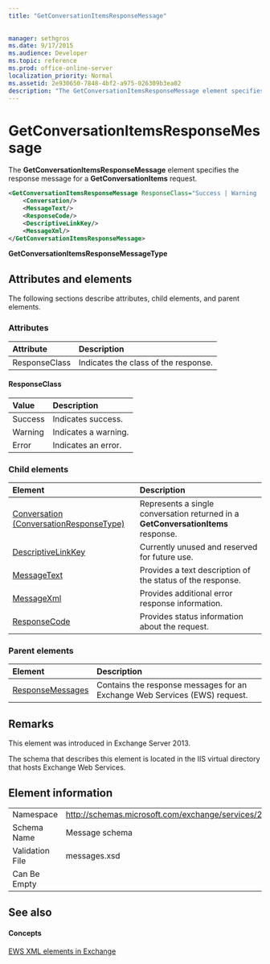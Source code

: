 ```yaml
---
title: "GetConversationItemsResponseMessage"
 
 
manager: sethgros
ms.date: 9/17/2015
ms.audience: Developer
ms.topic: reference
ms.prod: office-online-server
localization_priority: Normal
ms.assetid: 2e930650-7848-4bf2-a975-026309b3ea02
description: "The GetConversationItemsResponseMessage element specifies the response message for a GetConversationItems request."
---
```


# GetConversationItemsResponseMessage

The **GetConversationItemsResponseMessage** element specifies the response message for a **GetConversationItems** request. 
  
```XML
<GetConversationItemsResponseMessage ResponseClass="Success | Warning | Error">
    <Conversation/>
    <MessageText/>
    <ResponseCode/>
    <DescriptiveLinkKey/>
    <MessageXml/>
</GetConversationItemsResponseMessage>
```

 **GetConversationItemsResponseMessageType**
## Attributes and elements

The following sections describe attributes, child elements, and parent elements.
  
### Attributes

|**Attribute**|**Description**|
|:-----|:-----|
|ResponseClass  <br/> |Indicates the class of the response.  <br/> |
   
#### ResponseClass

|**Value**|**Description**|
|:-----|:-----|
|Success  <br/> |Indicates success.  <br/> |
|Warning  <br/> |Indicates a warning.  <br/> |
|Error  <br/> |Indicates an error.  <br/> |
   
### Child elements

|**Element**|**Description**|
|:-----|:-----|
|[Conversation (ConversationResponseType)](conversation-conversationresponsetype.md) <br/> |Represents a single conversation returned in a **GetConversationItems** response.  <br/> |
|[DescriptiveLinkKey](descriptivelinkkey.md) <br/> |Currently unused and reserved for future use.  <br/> |
|[MessageText](messagetext.md) <br/> |Provides a text description of the status of the response.  <br/> |
|[MessageXml](messagexml.md) <br/> |Provides additional error response information.  <br/> |
|[ResponseCode](responsecode.md) <br/> |Provides status information about the request.  <br/> |
   
### Parent elements

|**Element**|**Description**|
|:-----|:-----|
|[ResponseMessages](responsemessages.md) <br/> |Contains the response messages for an Exchange Web Services (EWS) request.  <br/> |
   
## Remarks

This element was introduced in Exchange Server 2013.
  
The schema that describes this element is located in the IIS virtual directory that hosts Exchange Web Services.
  
## Element information

|||
|:-----|:-----|
|Namespace  <br/> |http://schemas.microsoft.com/exchange/services/2006/messages  <br/> |
|Schema Name  <br/> |Message schema  <br/> |
|Validation File  <br/> |messages.xsd  <br/> |
|Can Be Empty  <br/> ||
   
## See also

#### Concepts

[EWS XML elements in Exchange](ews-xml-elements-in-exchange.md)

